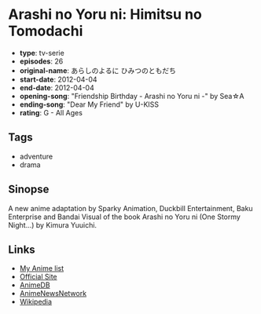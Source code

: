 # Arashi no Yoru ni: Himitsu no Tomodachi

-   **type**: tv-serie
-   **episodes**: 26
-   **original-name**: あらしのよるに ひみつのともだち
-   **start-date**: 2012-04-04
-   **end-date**: 2012-04-04
-   **opening-song**: "Friendship Birthday - Arashi no Yoru ni -" by Sea☆A
-   **ending-song**: "Dear My Friend" by U-KISS
-   **rating**: G - All Ages

## Tags

-   adventure
-   drama

## Sinopse

A new anime adaptation by Sparky Animation, Duckbill Entertainment, Baku Enterprise and Bandai Visual of the book Arashi no Yoru ni (One Stormy Night...) by Kimura Yuuichi.

## Links

-   [My Anime list](https://myanimelist.net/anime/13029/Arashi_no_Yoru_ni__Himitsu_no_Tomodachi)
-   [Official Site](http://www.tv-tokyo.co.jp/anime/arashinoyoruni/)
-   [AnimeDB](http://anidb.info/perl-bin/animedb.pl?show=anime&aid=8872)
-   [AnimeNewsNetwork](http://www.animenewsnetwork.com/encyclopedia/anime.php?id=14045)
-   [Wikipedia](http://en.wikipedia.org/wiki/Arashi_no_Yoru_Ni)
